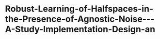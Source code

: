 # Robust-Learning-of-Halfspaces-in-the-Presence-of-Agnostic-Noise---A-Study-Implementation-Design-an